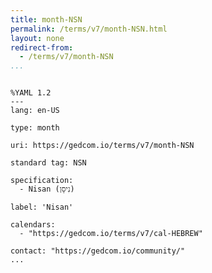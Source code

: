 ```yaml
---
title: month-NSN
permalink: /terms/v7/month-NSN.html
layout: none
redirect-from:
  - /terms/v7/month-NSN
...
```


```

%YAML 1.2
---
lang: en-US

type: month

uri: https://gedcom.io/terms/v7/month-NSN

standard tag: NSN

specification:
  - Nisan (נִיסָן)

label: 'Nisan'

calendars:
  - "https://gedcom.io/terms/v7/cal-HEBREW"

contact: "https://gedcom.io/community/"
...

```
